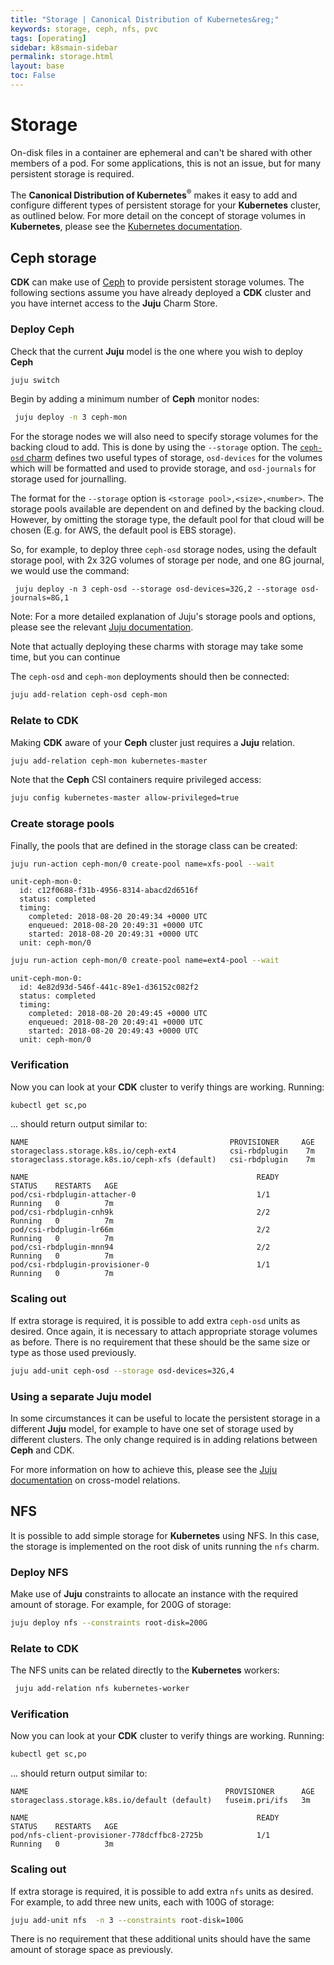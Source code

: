 ```yaml
---
title: "Storage | Canonical Distribution of Kubernetes&reg;"
keywords: storage, ceph, nfs, pvc
tags: [operating]
sidebar: k8smain-sidebar
permalink: storage.html
layout: base
toc: False
---
```


# Storage

On-disk files in a container are ephemeral and can't be shared with other
members of a pod. For some applications, this is not an issue, but for many
persistent storage is required.

The **Canonical Distribution of Kubernetes**<sup>&reg;</sup> makes it easy to
add and configure different types of persistent storage for your **Kubernetes**
cluster, as outlined below. For more detail on the concept of storage volumes
in **Kubernetes**, please see the
[Kubernetes documentation][kubernetes-storage-docs].

## Ceph storage

**CDK** can make use of [Ceph][ceph-home] to provide persistent storage
volumes. The following sections assume you have already deployed a **CDK**
cluster and you have internet access to the **Juju** Charm Store.


### Deploy Ceph

Check that the current **Juju** model is the one where you wish to deploy **Ceph**

```bash
juju switch
```

Begin by adding a minimum number of **Ceph** monitor nodes:

```bash
 juju deploy -n 3 ceph-mon
 ```

 For the storage nodes we will also need to specify storage volumes for the
 backing cloud to add. This is done by using the `--storage` option. The
 [`ceph-osd` charm][ceph-charm] defines two useful types of storage,
 `osd-devices` for the volumes which will be formatted and used to provide
 storage, and `osd-journals` for storage used for journalling.

 The format for the `--storage` option is `<storage pool>,<size>,<number>`. The
 storage pools available are dependent on and defined by the backing cloud.
 However, by omitting the storage type, the default pool for that cloud will be
 chosen (E.g. for AWS, the default pool is EBS storage).


So, for example, to deploy three `ceph-osd` storage nodes, using the default
storage pool, with 2x 32G volumes of storage per node, and one 8G journal, we
would use the command:

```
 juju deploy -n 3 ceph-osd --storage osd-devices=32G,2 --storage osd-journals=8G,1
```

<div class="p-notification--positive"><p class="p-notification__response">
<span class="p-notification__status">Note:</span>
For a more detailed explanation of Juju's storage pools and options, please see the
relevant <a href=https://docs.jujucharms.com/stable/en/charms-storage">
Juju documentation</a>.
</p></div>

Note that actually deploying these charms with storage may take some time, but you can continue  

The `ceph-osd` and `ceph-mon` deployments should then be connected:

```bash
juju add-relation ceph-osd ceph-mon
```



### Relate to CDK

Making **CDK** aware of your **Ceph** cluster just requires a **Juju** relation.

```bash
juju add-relation ceph-mon kubernetes-master
```

Note that the **Ceph** CSI containers require privileged access:

```bash
juju config kubernetes-master allow-privileged=true
```

### Create storage pools

Finally, the pools that are defined in the storage class can be created:

```bash
juju run-action ceph-mon/0 create-pool name=xfs-pool --wait
```

```
unit-ceph-mon-0:
  id: c12f0688-f31b-4956-8314-abacd2d6516f
  status: completed
  timing:
    completed: 2018-08-20 20:49:34 +0000 UTC
    enqueued: 2018-08-20 20:49:31 +0000 UTC
    started: 2018-08-20 20:49:31 +0000 UTC
  unit: ceph-mon/0
```

```bash
juju run-action ceph-mon/0 create-pool name=ext4-pool --wait
```

```
unit-ceph-mon-0:
  id: 4e82d93d-546f-441c-89e1-d36152c082f2
  status: completed
  timing:
    completed: 2018-08-20 20:49:45 +0000 UTC
    enqueued: 2018-08-20 20:49:41 +0000 UTC
    started: 2018-08-20 20:49:43 +0000 UTC
  unit: ceph-mon/0
```

### Verification

Now you can look at your **CDK** cluster to verify things are working. Running:

```bash
kubectl get sc,po
```
... should return output similar to:

```no-highlight
NAME                                             PROVISIONER     AGE
storageclass.storage.k8s.io/ceph-ext4            csi-rbdplugin    7m
storageclass.storage.k8s.io/ceph-xfs (default)   csi-rbdplugin    7m

NAME                                                   READY     STATUS    RESTARTS   AGE
pod/csi-rbdplugin-attacher-0                           1/1       Running   0          7m
pod/csi-rbdplugin-cnh9k                                2/2       Running   0          7m
pod/csi-rbdplugin-lr66m                                2/2       Running   0          7m
pod/csi-rbdplugin-mnn94                                2/2       Running   0          7m
pod/csi-rbdplugin-provisioner-0                        1/1       Running   0          7m
```

### Scaling out

If extra storage is required, it is possible to add extra `ceph-osd` units as
desired. Once again, it is necessary to attach appropriate storage volumes as
before. There is no requirement that these should be the same size or type as
those used previously.

```bash
juju add-unit ceph-osd --storage osd-devices=32G,4
```

### Using a separate **Juju** model

In some circumstances it can be useful to locate the persistent storage in a
different **Juju** model, for example to have one set of storage used by
different clusters. The only change required is in adding relations between
**Ceph** and CDK.

For more information on how to achieve this, please see the [Juju
documentation][juju-cmr] on cross-model relations.


## NFS

It is possible to add simple storage for **Kubernetes** using NFS. In this
case, the storage is implemented on the root disk of units running the `nfs`
charm.

### Deploy NFS

Make use of **Juju** constraints to allocate an instance with the required
amount of storage. For example, for 200G of storage:

```bash
juju deploy nfs --constraints root-disk=200G
```

### Relate to CDK

The NFS units can be related directly to the **Kubernetes** workers:

```bash
 juju add-relation nfs kubernetes-worker
```

### Verification

Now you can look at your **CDK** cluster to verify things are working. Running:

```bash
kubectl get sc,po
```
... should return output similar to:

```no-highlight
NAME                                            PROVISIONER      AGE
storageclass.storage.k8s.io/default (default)   fuseim.pri/ifs   3m

NAME                                                   READY     STATUS    RESTARTS   AGE
pod/nfs-client-provisioner-778dcffbc8-2725b            1/1       Running   0          3m

```

### Scaling out

If extra storage is required, it is possible to add extra `nfs` units as
desired. For example, to add three new units, each with 100G of storage:

```bash
juju add-unit nfs  -n 3 --constraints root-disk=100G
```

There is no requirement that these additional units should have the same amount
of storage space as previously.

<!-- LINKS -->

[kubernetes-storage-docs]: https://kubernetes.io/docs/concepts/storage/
[ceph-home]: https://ceph.com/
[ceph-charm]: https://jujucharms.com/ceph-osd/
[juju-storage]: https://docs.jujucharms.com/stable/en/charms-storage
[juju-cmr]: https://docs.jujucharms.com/stable/en/models-cmr
